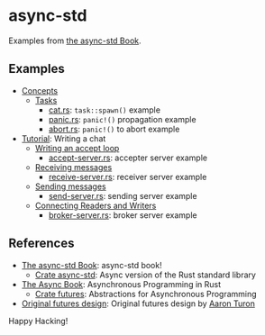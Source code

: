 # async-std

Examples from [the async-std Book].

## Examples

- [Concepts]
  - [Tasks]
    - [cat.rs]: `task::spawn()` example
    - [panic.rs]: `panic!()` propagation example
    - [abort.rs]: `panic!()` to abort example
- [Tutorial]: Writing a chat
  - [Writing an accept loop]
    - [accept-server.rs]: accepter server example
  - [Receiving messages]
    - [receive-server.rs]: receiver server example
  - [Sending messages]
    - [send-server.rs]: sending server example
  - [Connecting Readers and Writers]
    - [broker-server.rs]: broker server example

[concepts]: https://book.async.rs/concepts.html
[tasks]: https://book.async.rs/concepts/tasks.html
[tutorial]: https://book.async.rs/tutorial/index.html
[writing an accept loop]: https://book.async.rs/tutorial/accept_loop.html
[receiving messages]: https://book.async.rs/tutorial/receiving_messages.html
[sending messages]: https://book.async.rs/tutorial/sending_messages.html
[connecting readers and writers]: https://book.async.rs/tutorial/connecting_readers_and_writers.html

[cat.rs]: examples/ch02-02-cat.rs
[panic.rs]: examples/ch02-02-panic.rs
[abort.rs]: examples/ch02-02-abort.rs
[accept-server.rs]: examples/ch03-02-server.rs
[receive-server.rs]: examples/ch03-03-server.rs
[send-server.rs]: examples/ch03-04-server.rs
[broker-server.rs]: examples/ch03-05-server.rs

## References

- [The async-std Book]: async-std book!
  - [Crate async-std]: Async version of the Rust standard library
- [The Async Book]: Asynchronous Programming in Rust
  - [Crate futures]: Abstractions for Asynchronous Programming
- [Original futures design]: Original futures design by [Aaron Turon]

[the async-std book]: https://book.async.rs/
[crate async-std]: https://docs.rs/async-std/latest/
[crate futures]: https://docs.rs/futures/latest/
[the async book]: https://rust-lang.github.io/async-book/
[original futures design]: https://aturon.github.io/blog/2016/09/07/futures-design/
[Aaron Turon]: https://aturon.github.io/blog/

Happy Hacking!
